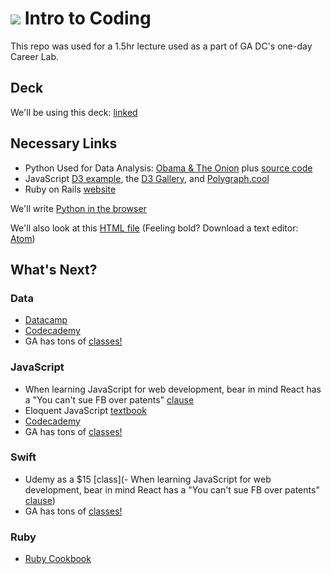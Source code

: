 # ![](https://ga-dash.s3.amazonaws.com/production/assets/logo-9f88ae6c9c3871690e33280fcf557f33.png) Intro to Coding

This repo was used for a 1.5hr lecture used as a part of GA DC's one-day Career Lab.

## Deck

We'll be using this deck: [linked](./intro-to-coding.pdf)

## Necessary Links

- Python Used for Data Analysis: [Obama & The Onion](https://medium.com/@josephofiowa/what-real-fake-news-says-about-obamas-presidency-4bf42be71ff1) plus [source code](https://github.com/josephofiowa/zenzic/blob/master/obama-onion/obama-onion-analysis.ipynb)
- JavaScript [D3 example](https://flowingdata.com/2015/12/15/a-day-in-the-life-of-americans/), the [D3 Gallery](https://github.com/d3/d3/wiki/Gallery), and [Polygraph.cool](http://polygraph.cool/)
- Ruby on Rails [website](https://www.meansdatabase.com/)


We'll write [Python in the browser](http://pythonfiddle.com/)

We'll also look at this [HTML file](./example.html) (Feeling bold? Download a text editor: [Atom](https://atom.io/))


## What's Next?

### Data 

- [Datacamp](https://www.datacamp.com/)
- [Codecademy](https://www.codecademy.com/)
- GA has tons of [classes!](https://generalassemb.ly/education)


### JavaScript

- When learning JavaScript for web development, bear in mind React has a "You can't sue FB over patents" [clause](https://medium.com/bits-and-pixels/a-compelling-reason-not-to-use-reactjs-beac24402f7b#.f4edlpueg)
- Eloquent JavaScript [textbook](http://eloquentjavascript.net/)
- [Codecademy](https://www.codecademy.com/)
- GA has tons of [classes!](https://generalassemb.ly/education)

### Swift

- Udemy as a $15 [class](- When learning JavaScript for web development, bear in mind React has a "You can't sue FB over patents" [clause](https://medium.com/bits-and-pixels/a-compelling-reason-not-to-use-reactjs-beac24402f7b#.f4edlpueg))
- GA has tons of [classes!](https://generalassemb.ly/education)

### Ruby

- [Ruby Cookbook](http://shop.oreilly.com/product/9780596523695.do)


